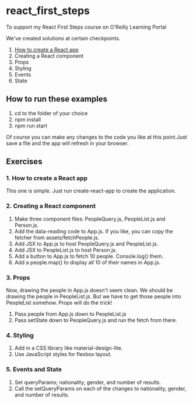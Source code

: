 # react_first_steps
To support my React First Steps course on O'Reilly Learning Portal

We've created solutions at certain checkpoints. 
1. [How to create a React app](01_how_to_create_a_react_app)
2. Creating a React component
3. Props
4. Styling
5. Events
6. State

## How to run these examples
1. cd to the folder of your choice
3. npm install
4. npm run start

Of course you can make any changes to the code you like at this point.Just save a file and the app will refresh in your browser.

## Exercises

### 1. How to create a React app
This one is simple. Just run create-react-app to create the application.

### 2. Creating a React component
1. Make three component files: PeopleQuery.js, PeopleList.js and Person.js.
2. Add the data-reading code to App.js. If you like, you can copy the fetcher from assets/fetchPeople.js.
3. Add JSX to App.js to host PeopleQuery.js and PeopleList.js.
4. Add JSX to PeopleList.js to host Person.js.
5. Add a button to App.js to fetch 10 people. Console.log() them.
6. Add a people.map() to display all 10 of their names in App.js.

### 3. Props
Now, drawing the people in App.js doesn't seem clean. We should be drawing the people in PeopleList.js. But we have to get those people into PeopleList somehow. Props will do the trick!
1. Pass people from App.js down to PeopleList.js
2. Pass setState down to PeopleQuery.js and run the fetch from there.

### 4. Styling
1. Add in a CSS library like material-design-lite.
2. Use JavaScript styles for flexbox layout.

### 5. Events and State
1. Set queryParams; nationality, gender, and number of results.
2. Call the setQueryParams on each of the changes to nationality, gender, and number of results.
